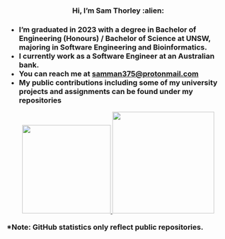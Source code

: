 <h3 align="center">Hi, I’m Sam Thorley :alien:<h3>

<ul>
<li>I’m graduated in 2023 with a degree in Bachelor of Engineering (Honours) / Bachelor of Science at UNSW, majoring in Software Engineering and Bioinformatics.</li>
<li>I currently work as a Software Engineer at an Australian bank.</li>
<li>You can reach me at <a href=samman375@protonmail.com>samman375@protonmail.com</a></li>
<li>My public contributions including some of my university projects and assignments can be found under my repositories</li>
</ul>

<div align="center">
    <a href="#">
        <img height="200rem" src="https://github-readme-stats.vercel.app/api?username=samman375&count_private=true&include_all_commits=true&custom_title=%E2%9C%A8%20Sam%27s%20GitHub%20Stats&show_icons=true&theme=merko"/>
        <img height="230rem" src="https://github-readme-stats.vercel.app/api/top-langs/?username=samman375&theme=merko&exclude_repo=textbooks-and-slides&hide=html,tex&langs_count=10&layout=compact" />
    </a>
</div>
    
<p>*Note: GitHub statistics only reflect public repositories.</p>

<!---
samman375/samman375 is a ✨ special ✨ repository because its `README.md` (this file) appears on your GitHub profile.
You can click the Preview link to take a look at your changes.
--->
